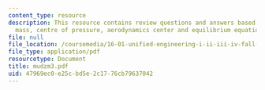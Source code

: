 ```yaml
---
content_type: resource
description: This resource contains review questions and answers based on center of
  mass, centre of pressure, aerodynamics center and equilibrium equation.
file: null
file_location: /coursemedia/16-01-unified-engineering-i-ii-iii-iv-fall-2005-spring-2006/47969ec0e25cbd5e2c1776cb79637042_mudzm3.pdf
file_type: application/pdf
resourcetype: Document
title: mudzm3.pdf
uid: 47969ec0-e25c-bd5e-2c17-76cb79637042
---
```

